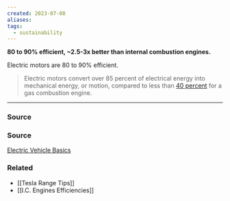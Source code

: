 ```yaml
---
created: 2023-07-08
aliases: 
tags:
  - sustainability
---
```

**80 to 90% efficient, ~2.5-3x better than internal combustion engines.**

Electric motors are 80 to 90% efficient.

> Electric motors convert over 85 percent of electrical energy into mechanical energy, or motion, compared to less than [40 percent](http://large.stanford.edu/courses/2011/ph240/goldenstein2/) for a gas combustion engine.
> 

****
### Source

### Source

[Electric Vehicle Basics](https://www.nrdc.org/experts/madhur-boloor/electric-vehicles-101)

### Related
- [[Tesla Range Tips]]
- [[I.C. Engines Efficiencies]]